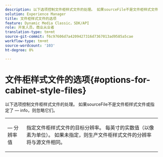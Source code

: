 ```yaml
---
description: 以下选项控制文件柜样式文件的处理。 如果sourceFile不是文件柜样式文件或指定了 — info，则忽略它们。
solution: Experience Manager
title: 文件柜样式文件的选项
feature: Dynamic Media Classic，SDK/API
role: 开发人员，商业从业者
translation-type: tm+mt
source-git-commit: f6c97606d7a4209427316d7367013ad9585a5cae
workflow-type: tm+mt
source-wordcount: '103'
ht-degree: 0%

---
```



# 文件柜样式文件的选项{#options-for-cabinet-style-files}

以下选项控制文件柜样式文件的处理。 如果sourceFile不是文件柜样式文件或指定了 — info，则忽略它们。

<table id="simpletable_332B78DDEB6540708844AB54AE321F9B"> 
 <tr class="strow"> 
  <td class="stentry"> <p><span class="codeph"> — 分辨率 <span class="varname"> 值</span></span> </p> </td> 
  <td class="stentry"> <p>指定文件柜样式文件的目标分辨率。 每英寸的实数值（以像素为单位）。 如果未指定，则生产文件柜样式文件的分辨率将与源文件相同。 </p></td> 
 </tr> 
</table>

